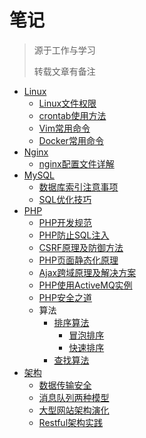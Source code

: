 # 笔记
> 源于工作与学习
>
> 转载文章有备注
- [Linux](Linux)
  - [Linux文件权限](Linux/Linux文件权限.md)
  - [crontab使用方法](Linux/crontab使用方法.md)
  - [Vim常用命令](Linux/Vim常用命令.md)
  - [Docker常用命令](Linux/Docker常用命令.md)
- [Nginx](Nginx)
  - [nginx配置文件详解](Nginx/Nginx配置文件详解.md)
- [MySQL](MySQL)
  - [数据库索引注意事项](MySQL/数据库索引注意事项.md)
  - [SQL优化技巧](MySQL/SQL优化技巧.md)
- [PHP](PHP)
  - [PHP开发规范](PHP/PHP开发规范.md)
  - [PHP防止SQL注入](PHP/PHP防止SQL注入.md)
  - [CSRF原理及防御方法](PHP/CSRF原理及防御方法.md)
  - [PHP页面静态化原理](PHP/PHP页面静态化原理.md)
  - [Ajax跨域原理及解决方案](PHP/Ajax跨域原理及解决方案.md)
  - [PHP使用ActiveMQ实例](PHP/PHP使用ActiveMQ实例.md)
  - [PHP安全之道](PHP/PHP安全之道.md)
  - 算法
    - [排序算法](PHP/排序算法)
      - [冒泡排序](PHP/排序算法/bubble.php)
      - [快速排序](PHP/排序算法/quick.php)
    - [查找算法]()
- [架构](架构)
  - [数据传输安全](架构/数据传输安全.md)
  - [消息队列两种模型](架构/消息队列两种模型.md)
  - [大型网站架构演化](架构/大型网站架构演化.md)
  - [Restful架构实践](架构/Restful架构实践.md)